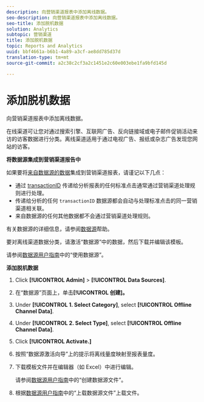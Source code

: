 ```yaml
---
description: 向营销渠道报表中添加离线数据。
seo-description: 向营销渠道报表中添加离线数据。
seo-title: 添加脱机数据
solution: Analytics
subtopic: 营销渠道
title: 添加脱机数据
topic: Reports and Analytics
uuid: bbf4661a-b6b1-4a89-a3cf-ae8dd785d37d
translation-type: tm+mt
source-git-commit: a2c38c2cf3a2c1451e2c60e003ebe1fa9bfd145d

---
```



# 添加脱机数据

向营销渠道报表中添加离线数据。

在线渠道可让您对通过搜索引擎、互联网广告、反向链接域或电子邮件促销活动来访的访客数据进行分类。离线渠道适用于通过电视广告、报纸或杂志广告发现您网站的访客。

**将数据源集成到营销渠道报告中**

如果要将[来自数据源的数据](https://marketing.adobe.com/resources/help/en_US/sc/datasources/c_faq.html)集成到营销渠道报表，请谨记以下几点：

* 通过 [transactionID](https://marketing.adobe.com/resources/help/en_US/sc/datasources/c_Transaction_ID.html) 传递给分析报表的任何标准点击通常通过营销渠道处理规则进行处理。
* 传递给分析的任何 `transactionID` 数据源都会自动与处理标准点击的同一营销渠道相关联。
* 来自数据源的任何其他数据都不会通过营销渠道处理规则。

有关数据源的详细信息，请参阅[数据源](https://marketing.adobe.com/resources/help/en_US/sc/datasources/index.html)帮助。

要对离线渠道数据分类，请激活“数据源”中的数据，然后下载并编辑该模板。

请参阅[数据源用户指南](https://marketing.adobe.com/resources/help/en_US/sc/datasources/index.html)中的“使用数据源”。

**添加脱机数据**

1. Click **[!UICONTROL Admin]** &gt; **[!UICONTROL Data Sources]**.
1.  在“数据源”页面上，单击&#x200B;**[!UICONTROL 创建]。**
1. Under **[!UICONTROL 1. Select Category]**, select **[!UICONTROL Offline Channel Data]**.
1. Under **[!UICONTROL 2. Select Type]**, select **[!UICONTROL Offline Channel Data]**.
1. Click **[!UICONTROL Activate.]**
1. 按照“数据源激活向导”上的提示将离线量度映射至报表量度。
1. 下载模板文件并在编辑器（如 Excel）中进行编辑。

   请参阅[数据源用户指南](https://marketing.adobe.com/resources/help/en_US/sc/datasources/index.html)中的“创建数据源文件”。

1. 根据[数据源用户指南](https://marketing.adobe.com/resources/help/en_US/sc/datasources/index.html)中的“上载数据源文件”上载文件。
